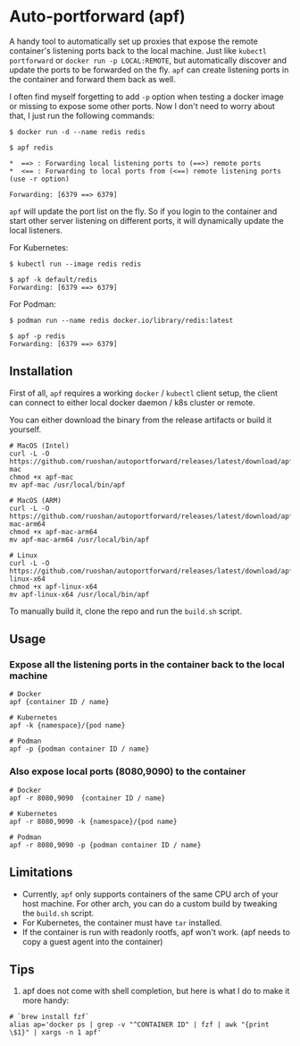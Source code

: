 # Auto-portforward (apf)

A handy tool to automatically set up proxies that expose the remote container's listening ports
back to the local machine. Just like `kubectl portforward` or `docker run -p LOCAL:REMOTE`, but
automatically discover and update the ports to be forwarded on the fly. `apf` can create listening
ports in the container and forward them back as well.

I often find myself forgetting to add `-p` option when testing a docker image or missing to
expose some other ports. Now I don't need to worry about that, I just run the following commands:

```
$ docker run -d --name redis redis

$ apf redis

*  ==> : Forwarding local listening ports to (==>) remote ports
*  <== : Forwarding to local ports from (<==) remote listening ports (use -r option)

Forwarding: [6379 ==> 6379]
```

`apf` will update the port list on the fly. So if you login to the container and start other
server listening on different ports, it will dynamically update the local listeners.

For Kubernetes:

```
$ kubectl run --image redis redis

$ apf -k default/redis
Forwarding: [6379 ==> 6379]
```

For Podman:

```
$ podman run --name redis docker.io/library/redis:latest

$ apf -p redis
Forwarding: [6379 ==> 6379]
```

## Installation

First of all, `apf` requires a working `docker` / `kubectl` client setup, the client can connect to either
local docker daemon / k8s cluster or remote.

You can either download the binary from the release artifacts or build it yourself.

```
# MacOS (Intel)
curl -L -O https://github.com/ruoshan/autoportforward/releases/latest/download/apf-mac
chmod +x apf-mac
mv apf-mac /usr/local/bin/apf

# MacOS (ARM)
curl -L -O https://github.com/ruoshan/autoportforward/releases/latest/download/apf-mac-arm64
chmod +x apf-mac-arm64
mv apf-mac-arm64 /usr/local/bin/apf

# Linux
curl -L -O https://github.com/ruoshan/autoportforward/releases/latest/download/apf-linux-x64
chmod +x apf-linux-x64
mv apf-linux-x64 /usr/local/bin/apf
```

To manually build it, clone the repo and run the `build.sh` script.

## Usage

### Expose all the listening ports in the container back to the local machine

```
# Docker
apf {container ID / name}

# Kubernetes
apf -k {namespace}/{pod name}

# Podman
apf -p {podman container ID / name}
```

### Also expose local ports (8080,9090) to the container

```
# Docker
apf -r 8080,9090  {container ID / name}

# Kubernetes
apf -r 8080,9090 -k {namespace}/{pod name}

# Podman
apf -r 8080,9090 -p {podman container ID / name}
```


## Limitations

- Currently, `apf` only supports containers of the same CPU arch of your host machine. For other arch, you can do a custom build by tweaking the `build.sh` script.
- For Kubernetes, the container must have `tar` installed.
- If the container is run with readonly rootfs, apf won't work. (apf needs to copy a guest agent into the container)

## Tips

1. apf does not come with shell completion, but here is what I do to make it more handy:

```
# `brew install fzf`
alias ap='docker ps | grep -v "^CONTAINER ID" | fzf | awk "{print \$1}" | xargs -n 1 apf'
```
